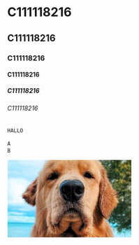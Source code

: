 # C111118216
## C111118216
### C111118216
#### C111118216
##### C111118216
###### C111118216

`HALLO`
```
A
B
```

![dog](dog.jpg "dog")
